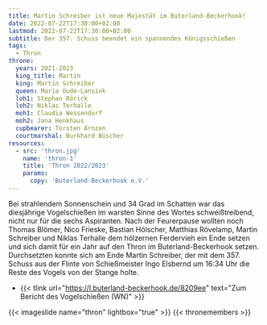 ```yaml
---
title: Martin Schreiber ist neue Majestät im Buterland-Beckerhook!
date: 2022-07-22T17:30:00+02:00
lastmod: 2022-07-22T17:30:00+02:00
subtitle: Der 357. Schuss beendet ein spannendes Königsschießen 
tags:
  - Thron
throne:
  years: 2021-2023
  king_title: Martin
  king: Martin Schreiber
  queen: Maria Oude-Lansink
  loh1: Stephan Rörick
  loh2: Niklas Terhalle
  moh1: Claudia Wessendorf
  moh2: Jana Henkhaus
  cupbearer: Torsten Arnzen
  courtmarshal: Burkhard Büscher
resources:
  - src: 'thron.jpg'
    name: 'thron-1'
    title: 'Thron 2022/2023'
    params:
      copy: 'Buterland-Beckerhook e.V.'
---
```


Bei strahlendem Sonnenschein und 34 Grad im Schatten war das diesjährige Vogelschießen im
warsten Sinne des Wortes schweißtreibend, nicht nur für die sechs Aspiranten. <!--more--> 
Nach der Feurerpause wollten noch Thomas Blömer, Nico Frieske, Bastian Hölscher, Matthias Rövelamp,
Martin Schreiber und Niklas Terhalle dem hölzernen Ferdervieh ein Ende setzen und sich damit für ein
Jahr auf den Thron im Buterland-Beckerhook setzen. Durchsetzten konnte sich am Ende Martin Schreiber,
der mit dem 357. Schuss aus der Flinte von Schießmeister Ingo Elsbernd um 16:34 Uhr die Reste 
des Vogels von der Stange holte.


* {{< tlink url="https://l.buterland-beckerhook.de/8209ee" text="Zum Bericht des Vogelschießen (WN)" >}}  

{{< imageslide name="thron" lightbox="true" >}}
{{< thronemembers >}}



